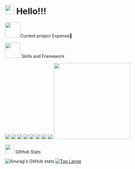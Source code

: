# <img src="https://raw.githubusercontent.com/MartinHeinz/MartinHeinz/master/wave.gif" width="30px"> Hello!!! 
<img src="https://media.giphy.com/media/mGcNjsfWAjY5AEZNw6/giphy.gif" width="50">Current project
Expense:money_with_wings:

<img src="https://media.giphy.com/media/VgCDAzcKvsR6OM0uWg/giphy.gif" width="50"> Skills and Framework

![](https://img.shields.io/badge/<Skill>-<HTML>-informational?style=flat&logo=<LOGO_NAME>&logoColor=white&color=2bbc8a)
![](https://img.shields.io/badge/<Skill>-<CSS>-informational?style=flat&logo=<LOGO_NAME>&logoColor=white&color=2bbc8a)
![](https://img.shields.io/badge/<Skill>-<JavarScript>-informational?style=flat&logo=<LOGO_NAME>&logoColor=white&color=2bbc8a)
![](https://img.shields.io/badge/<Framework>-<React>-informational?style=flat&logo=<LOGO_NAME>&logoColor=white&color=2bbc8a)
![](https://img.shields.io/badge/<Package>-<Styled-Component>-informational?style=flat&logo=<LOGO_NAME>&logoColor=white&color=2bbc8a)
![](https://img.shields.io/github/commit-activity/w/AndreaBabyy/Expense?style=plastic)
![](https://img.shields.io/github/last-commit/AndreaBabyy/Expense?color=red&style=plastic)
![](https://img.shields.io/website?down_color=lightgrey&down_message=clothe&style=plastic&up_color=yellow&up_message=Expense&url=https%3A%2F%2Fexpense.mlem-mlem.net%2F)
<img src= "https://media.giphy.com/media/RN2RoRnu8mELtqNuEo/giphy.gif" width = 250 >

<img src="https://media.giphy.com/media/WUlplcMpOCEmTGBtBW/giphy.gif" width="30">  GitHub Stats

![Anurag's GitHub stats](https://github-readme-stats.vercel.app/api?username=AndreaBabyy&show_icons=true&theme=shades-of-purple&hide=prs,contribs)
[![Top Langs](https://github-readme-stats.vercel.app/api/top-langs/?username=AndreaBabyy&layout=demo)](https://github.com/anuraghazra/github-readme-stats)

